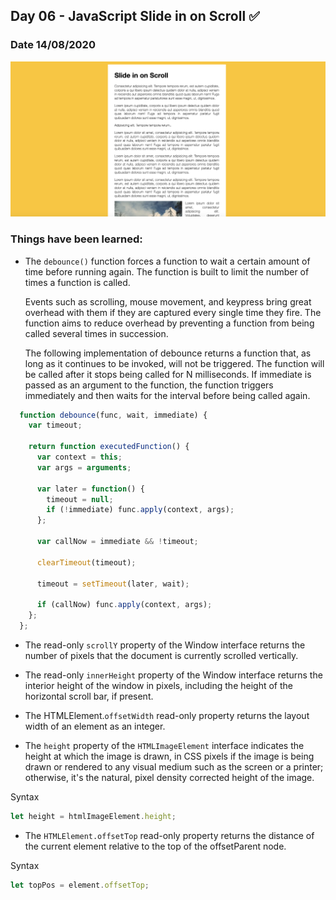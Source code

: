 ## Day 06 - JavaScript Slide in on Scroll ✅

### Date 14/08/2020

![Custom Video Player](./Screenshot.png)

### Things have been learned:

- The `debounce()` function forces a function to wait a certain amount of time before running again. The function is built to limit the number of times a function is called.

    Events such as scrolling, mouse movement, and keypress bring great overhead with them if they are captured every single time they fire. The function aims to reduce overhead by preventing a function from being called several times in succession.

    The following implementation of debounce returns a function that, as long as it continues to be invoked, will not be triggered. The function will be called after it stops being called for N milliseconds. If immediate is passed as an argument to the function, the function triggers immediately and then waits for the interval before being called again.

```js
  function debounce(func, wait, immediate) {
    var timeout;

    return function executedFunction() {
      var context = this;
      var args = arguments;
        
      var later = function() {
        timeout = null;
        if (!immediate) func.apply(context, args);
      };

      var callNow = immediate && !timeout;
    
      clearTimeout(timeout);

      timeout = setTimeout(later, wait);
    
      if (callNow) func.apply(context, args);
    };
  };

```

- The read-only `scrollY` property of the Window interface returns the number of pixels that the document is currently scrolled vertically.

- The read-only `innerHeight` property of the Window interface returns the interior height of the window in pixels, including the height of the horizontal scroll bar, if present.

- The HTMLElement.`offsetWidth` read-only property returns the layout width of an element as an integer.

- The `height` property of the `HTMLImageElement` interface indicates the height at which the image is drawn, in CSS pixels if the image is being drawn or rendered to any visual medium such as the screen or a printer; otherwise, it's the natural, pixel density corrected height of the image.

Syntax 

```js
let height = htmlImageElement.height;
```

- The `HTMLElement.offsetTop` read-only property returns the distance of the current element relative to the top of the offsetParent node.

Syntax 

```js
let topPos = element.offsetTop;
```

